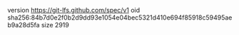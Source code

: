 version https://git-lfs.github.com/spec/v1
oid sha256:84b7d0e2f0b2d9dd93e1054e04bec5321d410e694f85918c59495aeb9a28d5fa
size 2919
